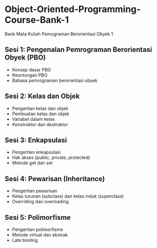 # Object-Oriented-Programming-Course-Bank-1
Bank Mata Kuliah Pemograman Berorientasi Obyek 1

## Sesi 1: Pengenalan Pemrograman Berorientasi Obyek (PBO)
<ul>
  <li>Konsep dasar PBO</li>
  <li>Keuntungan PBO</li>
  <li>Bahasa pemrograman berorientasi obyek</li>
</ul>

## Sesi 2: Kelas dan Objek
<ul>
  <li>Pengertian kelas dan objek</li>
  <li>Pembuatan kelas dan objek</li>
  <li>Variabel dalam kelas</li>
  <li>Konstruktor dan destruktor</li>
</ul>

## Sesi 3: Enkapsulasi
<ul>
  <li>Pengertian enkapsulasi</li>
  <li>Hak akses (public, private, protected)</li>
  <li>Metode get dan set</li>
</ul>

## Sesi 4: Pewarisan (Inheritance)
<ul>
  <li>Pengertian pewarisan</li>
  <li>Kelas turunan (subclass) dan kelas induk (superclass)</li>
  <li>Overriding dan overloading</li>
</ul>

## Sesi 5: Polimorfisme
<ul>
  <li>Pengertian polimorfisme</li>
  <li>Metode virtual dan abstrak</li>
  <li>Late binding</li>
</ul>
